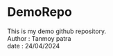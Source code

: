 # DemoRepo <br>
This is my demo github repository.<br>
Author : Tanmoy patra <br>
date : 24/04/2024
